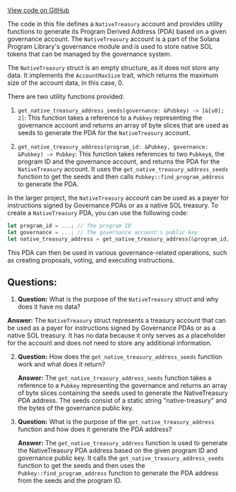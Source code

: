 [View code on GitHub](https://github.com/solana-labs/solana-program-library/governance/program/src/state/native_treasury.rs)

The code in this file defines a `NativeTreasury` account and provides utility functions to generate its Program Derived Address (PDA) based on a given governance account. The `NativeTreasury` account is a part of the Solana Program Library's governance module and is used to store native SOL tokens that can be managed by the governance system.

The `NativeTreasury` struct is an empty structure, as it does not store any data. It implements the `AccountMaxSize` trait, which returns the maximum size of the account data, in this case, 0.

There are two utility functions provided:

1. `get_native_treasury_address_seeds(governance: &Pubkey) -> [&[u8]; 2]`: This function takes a reference to a `Pubkey` representing the governance account and returns an array of byte slices that are used as seeds to generate the PDA for the `NativeTreasury` account.

2. `get_native_treasury_address(program_id: &Pubkey, governance: &Pubkey) -> Pubkey`: This function takes references to two `Pubkey`s, the program ID and the governance account, and returns the PDA for the `NativeTreasury` account. It uses the `get_native_treasury_address_seeds` function to get the seeds and then calls `Pubkey::find_program_address` to generate the PDA.

In the larger project, the `NativeTreasury` account can be used as a payer for instructions signed by Governance PDAs or as a native SOL treasury. To create a `NativeTreasury` PDA, you can use the following code:

```rust
let program_id = ...; // The program ID
let governance = ...; // The governance account's public key
let native_treasury_address = get_native_treasury_address(&program_id, &governance);
```

This PDA can then be used in various governance-related operations, such as creating proposals, voting, and executing instructions.
## Questions: 
 1. **Question:** What is the purpose of the `NativeTreasury` struct and why does it have no data?
   
   **Answer:** The `NativeTreasury` struct represents a treasury account that can be used as a payer for instructions signed by Governance PDAs or as a native SOL treasury. It has no data because it only serves as a placeholder for the account and does not need to store any additional information.

2. **Question:** How does the `get_native_treasury_address_seeds` function work and what does it return?

   **Answer:** The `get_native_treasury_address_seeds` function takes a reference to a `Pubkey` representing the governance and returns an array of byte slices containing the seeds used to generate the NativeTreasury PDA address. The seeds consist of a static string "native-treasury" and the bytes of the governance public key.

3. **Question:** What is the purpose of the `get_native_treasury_address` function and how does it generate the PDA address?

   **Answer:** The `get_native_treasury_address` function is used to generate the NativeTreasury PDA address based on the given program ID and governance public key. It calls the `get_native_treasury_address_seeds` function to get the seeds and then uses the `Pubkey::find_program_address` function to generate the PDA address from the seeds and the program ID.